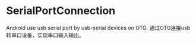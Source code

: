# SerialPortConnection
Android use usb serial port by usb-serial devices on OTG.
通过OTG连接usb转串口设备，实现串口输入输出。
